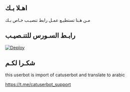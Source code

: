 ## اهـلا بـك
مـن هـنا تستطيـع عمـل رابط تنصيـب خـاص بـك

## رابـط السـورس للتنـصيـب

[![Deploy](https://www.herokucdn.com/deploy/button.svg)](https://heroku.com/deploy?template=https://github.com/HAMOODY/pack)

## شكـرا لكـم 


this userbot is import of catuserbot and translate to arabic

https://t.me/catuserbot_support

